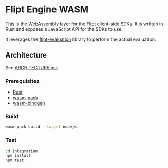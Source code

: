# Flipt Engine WASM

This is the WebAssembly layer for the Flipt client-side SDKs. It is written in Rust and exposes a JavaScript API for the SDKs to use.

It leverages the [flipt-evaluation](../flipt-evaluation) library to perform the actual evaluation.

## Architecture

See [ARCHITECTURE.md](./ARCHITECTURE.md).

### Prerequisites

- [Rust](https://www.rust-lang.org/tools/install)
- [wasm-pack](https://rustwasm.github.io/wasm-pack/installer/)
- [wasm-bindgen](https://rustwasm.github.io/wasm-bindgen/)

### Build

```bash
wasm-pack build --target nodejs
```

### Test

```bash
cd integration
npm install
npm test
```
